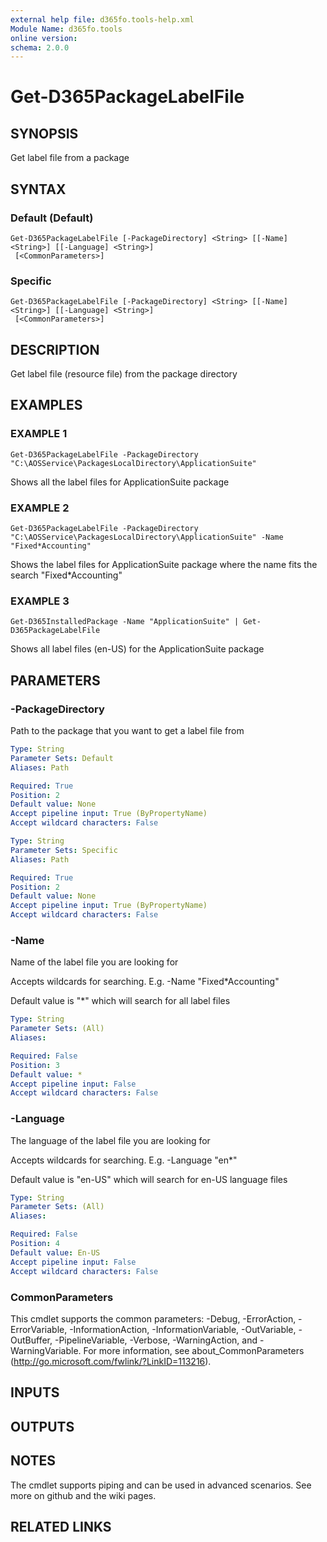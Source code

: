 ```yaml
---
external help file: d365fo.tools-help.xml
Module Name: d365fo.tools
online version:
schema: 2.0.0
---
```


# Get-D365PackageLabelFile

## SYNOPSIS
Get label file from a package

## SYNTAX

### Default (Default)
```
Get-D365PackageLabelFile [-PackageDirectory] <String> [[-Name] <String>] [[-Language] <String>]
 [<CommonParameters>]
```

### Specific
```
Get-D365PackageLabelFile [-PackageDirectory] <String> [[-Name] <String>] [[-Language] <String>]
 [<CommonParameters>]
```

## DESCRIPTION
Get label file (resource file) from the package directory

## EXAMPLES

### EXAMPLE 1
```
Get-D365PackageLabelFile -PackageDirectory "C:\AOSService\PackagesLocalDirectory\ApplicationSuite"
```

Shows all the label files for ApplicationSuite package

### EXAMPLE 2
```
Get-D365PackageLabelFile -PackageDirectory "C:\AOSService\PackagesLocalDirectory\ApplicationSuite" -Name "Fixed*Accounting"
```

Shows the label files for ApplicationSuite package where the name fits the search "Fixed*Accounting"

### EXAMPLE 3
```
Get-D365InstalledPackage -Name "ApplicationSuite" | Get-D365PackageLabelFile
```

Shows all label files (en-US) for the ApplicationSuite package

## PARAMETERS

### -PackageDirectory
Path to the package that you want to get a label file from

```yaml
Type: String
Parameter Sets: Default
Aliases: Path

Required: True
Position: 2
Default value: None
Accept pipeline input: True (ByPropertyName)
Accept wildcard characters: False
```

```yaml
Type: String
Parameter Sets: Specific
Aliases: Path

Required: True
Position: 2
Default value: None
Accept pipeline input: True (ByPropertyName)
Accept wildcard characters: False
```

### -Name
Name of the label file you are looking for

Accepts wildcards for searching.
E.g.
-Name "Fixed*Accounting"

Default value is "*" which will search for all label files

```yaml
Type: String
Parameter Sets: (All)
Aliases:

Required: False
Position: 3
Default value: *
Accept pipeline input: False
Accept wildcard characters: False
```

### -Language
The language of the label file you are looking for

Accepts wildcards for searching.
E.g.
-Language "en*"

Default value is "en-US" which will search for en-US language files

```yaml
Type: String
Parameter Sets: (All)
Aliases:

Required: False
Position: 4
Default value: En-US
Accept pipeline input: False
Accept wildcard characters: False
```

### CommonParameters
This cmdlet supports the common parameters: -Debug, -ErrorAction, -ErrorVariable, -InformationAction, -InformationVariable, -OutVariable, -OutBuffer, -PipelineVariable, -Verbose, -WarningAction, and -WarningVariable.
For more information, see about_CommonParameters (http://go.microsoft.com/fwlink/?LinkID=113216).

## INPUTS

## OUTPUTS

## NOTES
The cmdlet supports piping and can be used in advanced scenarios.
See more on github and the wiki pages.

## RELATED LINKS
